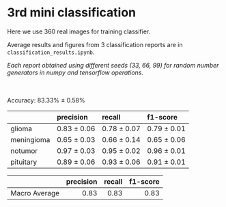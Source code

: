 # 3rd mini classification


Here we use 360 real images for training classifier.


Average results and figures from 3 classification reports are in `classification_results.ipynb`.


*Each report obtained using different seeds (33, 66, 99) for random number generators in numpy and tensorflow operations.*

\
\
Accuracy: 83.33% ± 0.58%

|            | precision   | recall      | f1-score    |
|:-----------|:------------|:------------|:------------|
| glioma     | 0.83 ± 0.06 | 0.78 ± 0.07 | 0.79 ± 0.01 |
| meningioma | 0.65 ± 0.03 | 0.66 ± 0.14 | 0.65 ± 0.06 |
| notumor    | 0.97 ± 0.03 | 0.95 ± 0.02 | 0.96 ± 0.01 |
| pituitary  | 0.89 ± 0.06 | 0.93 ± 0.06 | 0.91 ± 0.01 |


|               |   precision |   recall |   f1-score |
|:--------------|------------:|---------:|-----------:|
| Macro Average |        0.83 |     0.83 |       0.83 |


